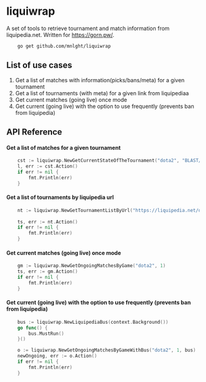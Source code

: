 # liquiwrap

A set of tools to retrieve tournament and match information from liquipedia.net. Written for https://gorn.pw/.

```sh
    go get github.com/mnlght/liquiwrap
```

## List of use cases
1. Get a list of matches with information(picks/bans/meta) for a given tournament
2. Get a list of tournaments (with meta) for a given link from liquipediaa
3. Get current matches (going live) once mode
4. Get current (going live) with the option to use frequently (prevents ban from liquipedia)
## API Reference

#### Get a list of matches for a given tournament

```go
  	cst := liquiwrap.NewGetCurrentStateOfTheTournament("dota2", "BLAST/Slam/3")
	l, err := cst.Action()
	if err != nil {
		fmt.Println(err)
	}
```


#### Get a list of tournaments by liquipedia url

```go
	nt := liquiwrap.NewGetTournamentListByUrl("https://liquipedia.net/dota2/Tier_1_Tournaments")
	
	ts, err := nt.Action()
	if err != nil {
		fmt.Println(err)
	}
```

#### Get current matches (going live) once mode

```go
	gm := liquiwrap.NewGetOngoingMatchesByGame("dota2", 1)
	ts, err := gm.Action()
	if err != nil {
		fmt.Println(err)
	}
```


#### Get current (going live) with the option to use frequently (prevents ban from liquipedia)

```go
	bus := liquiwrap.NewLiquipediaBus(context.Background())
	go func() {
		bus.MustRun()
	}()

	o := liquiwrap.NewGetOngoingMatchesByGameWithBus("dota2", 1, bus)
	newOngoing, err := o.Action()
	if err != nil {
		fmt.Println(err)
	}
```


